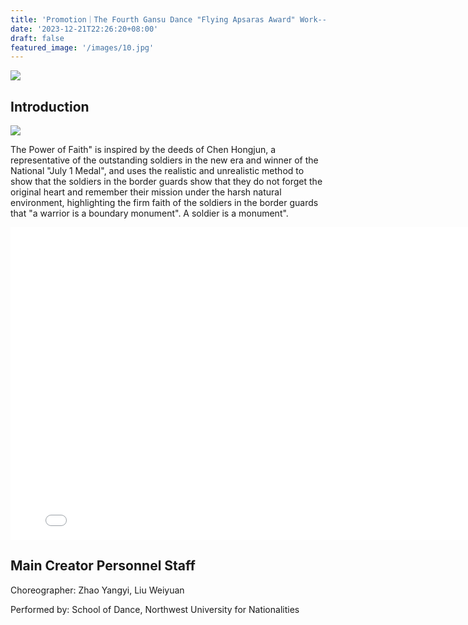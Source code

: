 ```yaml
---
title: 'Promotion｜The Fourth Gansu Dance "Flying Apsaras Award" Work--"The Power of Faith'
date: '2023-12-21T22:26:20+08:00'
draft: false
featured_image: '/images/10.jpg'
---
```


![](/images/20.jpg)

## Introduction

![](/images/10.jpg)

The Power of Faith" is inspired by the deeds of Chen Hongjun, a representative of the outstanding soldiers in the new era and winner of the National "July 1 Medal", and uses the realistic and unrealistic method to show that the soldiers in the border guards show that they do not forget the original heart and remember their mission under the harsh natural environment, highlighting the firm faith of the soldiers in the border guards that "a warrior is a boundary monument". A soldier is a monument".

<iframe src="//player.bilibili.com/player.html?aid=792624551&bvid=BV1FC4y1D7vY&cid=1375937648&p=1" scrolling="no" border="0" frameborder="no" framespacing="0" allowfullscreen="true" width="800px" height="500px"> </iframe>


## Main Creator Personnel Staff

Choreographer: Zhao Yangyi, Liu Weiyuan

Performed by: School of Dance, Northwest University for Nationalities
